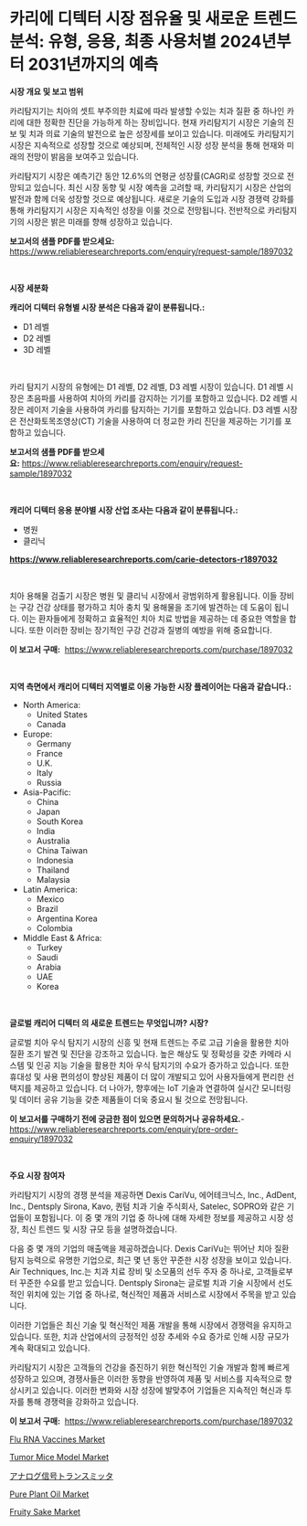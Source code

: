 <p><h1>카리에 디텍터 시장 점유율 및 새로운 트렌드 분석: 유형, 응용, 최종 사용처별 2024년부터 2031년까지의 예측</h1></p><p><strong>시장 개요 및 보고 범위</strong></p>
<p><p>카리탐지기는 치아의 셋트 부주의한 치료에 따라 발생할 수있는 치과 질환 중 하나인 카리에 대한 정확한 진단을 가능하게 하는 장비입니다. 현재 카리탐지기 시장은 기술의 진보 및 치과 의료 기술의 발전으로 높은 성장세를 보이고 있습니다. 미래에도 카리탐지기 시장은 지속적으로 성장할 것으로 예상되며, 전체적인 시장 성장 분석을 통해 현재와 미래의 전망이 밝음을 보여주고 있습니다.</p><p>카리탐지기 시장은 예측기간 동안 12.6%의 연평균 성장률(CAGR)로 성장할 것으로 전망되고 있습니다. 최신 시장 동향 및 시장 예측을 고려할 때, 카리탐지기 시장은 산업의 발전과 함께 더욱 성장할 것으로 예상됩니다. 새로운 기술의 도입과 시장 경쟁력 강화를 통해 카리탐지기 시장은 지속적인 성장을 이룰 것으로 전망됩니다. 전반적으로 카리탐지기의 시장은 밝은 미래를 향해 성장하고 있습니다.</p></p>
<p><strong>보고서의 샘플 PDF를 받으세요:</strong> <a href="https://www.reliableresearchreports.com/enquiry/request-sample/1897032">https://www.reliableresearchreports.com/enquiry/request-sample/1897032</a></p>
<p>&nbsp;</p>
<p><strong>시장 세분화</strong></p>
<p><strong>캐리어 디텍터 유형별 시장 분석은 다음과 같이 분류됩니다.:</strong></p>
<p><ul><li>D1 레벨</li><li>D2 레벨</li><li>3D 레벨</li></ul></p>
<p>&nbsp;</p>
<p><p>카리 탐지기 시장의 유형에는 D1 레벨, D2 레벨, D3 레벨 시장이 있습니다. D1 레벨 시장은 초음파를 사용하여 치아의 카리를 감지하는 기기를 포함하고 있습니다. D2 레벨 시장은 레이저 기술을 사용하여 카리를 탐지하는 기기를 포함하고 있습니다. D3 레벨 시장은 전산화토목조영상(CT) 기술을 사용하여 더 정교한 카리 진단을 제공하는 기기를 포함하고 있습니다.</p></p>
<p><strong>보고서의 샘플 PDF를 받으세요:</strong>&nbsp;<a href="https://www.reliableresearchreports.com/enquiry/request-sample/1897032">https://www.reliableresearchreports.com/enquiry/request-sample/1897032</a></p>
<p>&nbsp;</p>
<p><strong> 캐리어 디텍터 응용 분야별 시장 산업 조사는 다음과 같이 분류됩니다.:</strong></p>
<p><ul><li>병원</li><li>클리닉</li></ul></p>
<p><strong><a href="https://www.reliableresearchreports.com/carie-detectors-r1897032">https://www.reliableresearchreports.com/carie-detectors-r1897032</a></strong></p>
<p>&nbsp;</p>
<p><p>치아 용해물 검출기 시장은 병원 및 클리닉 시장에서 광범위하게 활용됩니다. 이들 장비는 구강 건강 상태를 평가하고 치아 충치 및 용해물을 조기에 발견하는 데 도움이 됩니다. 이는 환자들에게 정확하고 효율적인 치아 치료 방법을 제공하는 데 중요한 역할을 합니다. 또한 이러한 장비는 장기적인 구강 건강과 질병의 예방을 위해 중요합니다.</p></p>
<p><strong>이 보고서 구매:</strong>&nbsp; <a href="https://www.reliableresearchreports.com/purchase/1897032">https://www.reliableresearchreports.com/purchase/1897032</a></p>
<p>&nbsp;</p>
<p><strong>지역 측면에서 캐리어 디텍터 지역별로 이용 가능한 시장 플레이어는 다음과 같습니다.:</strong></p>
<p><ul>
    <li>
        North America:
        <ul>
            <li>United States</li>
            <li>Canada</li>
        </ul>
    </li>
    <li>
        Europe:
        <ul>
            <li>Germany</li>
            <li>France</li>
            <li>U.K.</li>
            <li>Italy</li>
            <li>Russia</li>
        </ul>
    </li>
    <li>
        Asia-Pacific:
        <ul>
            <li>China</li>
            <li>Japan</li>
            <li>South Korea</li>
            <li>India</li>
            <li>Australia</li>
            <li>China Taiwan</li>
            <li>Indonesia</li>
            <li>Thailand</li>
            <li>Malaysia</li>
        </ul>
    </li>
    <li>
        Latin America:
        <ul>
            <li>Mexico</li>
            <li>Brazil</li>
            <li>Argentina Korea</li>
            <li>Colombia</li>
        </ul>
    </li>
    <li>
        Middle East & Africa:
        <ul>
            <li>Turkey</li>
            <li>Saudi</li>
            <li>Arabia</li>
            <li>UAE</li>
            <li>Korea</li>
        </ul>
    </li>
    </ul></p>
<p>&nbsp;</p>
<p><strong>글로벌 캐리어 디텍터 의 새로운 트렌드는 무엇입니까? 시장?</strong></p>
<p><p>글로벌 치아 우식 탐지기 시장의 신흥 및 현재 트렌드는 주로 고급 기술을 활용한 치아 질환 조기 발견 및 진단을 강조하고 있습니다. 높은 해상도 및 정확성을 갖춘 카메라 시스템 및 인공 지능 기술을 활용한 치아 우식 탐지기의 수요가 증가하고 있습니다. 또한 휴대성 및 사용 편의성이 향상된 제품이 더 많이 개발되고 있어 사용자들에게 편리한 선택지를 제공하고 있습니다. 더 나아가, 향후에는 IoT 기술과 연결하여 실시간 모니터링 및 데이터 공유 기능을 갖춘 제품들이 더욱 중요시 될 것으로 전망됩니다.</p></p>
<p><strong>이 보고서를 구매하기 전에 궁금한 점이 있으면 문의하거나 공유하세요.</strong>- <a href="https://www.reliableresearchreports.com/enquiry/pre-order-enquiry/1897032">https://www.reliableresearchreports.com/enquiry/pre-order-enquiry/1897032</a></p>
<p>&nbsp;</p>
<p><strong>주요 시장 참여자</strong></p>
<p><p>카리탐지기 시장의 경쟁 분석을 제공하면 Dexis CariVu, 에어테크닉스, Inc., AdDent, Inc., Dentsply Sirona, Kavo, 퀀텀 치과 기술 주식회사, Satelec, SOPRO와 같은 기업들이 포함됩니다. 이 중 몇 개의 기업 중 하나에 대해 자세한 정보를 제공하고 시장 성장, 최신 트렌드 및 시장 규모 등을 설명하겠습니다.</p><p>다음 중 몇 개의 기업의 매출액을 제공하겠습니다. Dexis CariVu는 뛰어난 치아 질환 탐지 능력으로 유명한 기업으로, 최근 몇 년 동안 꾸준한 시장 성장을 보이고 있습니다. Air Techniques, Inc.는 치과 치료 장비 및 소모품의 선두 주자 중 하나로, 고객들로부터 꾸준한 수요를 받고 있습니다. Dentsply Sirona는 글로벌 치과 기술 시장에서 선도적인 위치에 있는 기업 중 하나로, 혁신적인 제품과 서비스로 시장에서 주목을 받고 있습니다.</p><p>이러한 기업들은 최신 기술 및 혁신적인 제품 개발을 통해 시장에서 경쟁력을 유지하고 있습니다. 또한, 치과 산업에서의 긍정적인 성장 추세와 수요 증가로 인해 시장 규모가 계속 확대되고 있습니다.</p><p>카리탐지기 시장은 고객들의 건강을 증진하기 위한 혁신적인 기술 개발과 함께 빠르게 성장하고 있으며, 경쟁사들은 이러한 동향을 반영하여 제품 및 서비스를 지속적으로 향상시키고 있습니다. 이러한 변화와 시장 성장에 발맞추어 기업들은 지속적인 혁신과 투자를 통해 경쟁력을 강화하고 있습니다.</p></p>
<p><strong>이 보고서 구매:</strong>&nbsp;&nbsp;<a href="https://www.reliableresearchreports.com/purchase/1897032">https://www.reliableresearchreports.com/purchase/1897032</a></p>
<p><p><a href="https://github.com/angelajermaine/Market-Research-Report-List-3/blob/main/flu-rna-vaccines-market.md">Flu RNA Vaccines Market</a></p><p><a href="https://github.com/beatblasta/Market-Research-Report-List-3/blob/main/tumor-mice-model-market.md">Tumor Mice Model Market</a></p><p><a href="https://github.com/AdellaPrice2023/Market-Research-Report-List-1/blob/main/5203064122919.md">アナログ信号トランスミッタ</a></p><p><a href="https://issuu.com/reportprime-2/docs/pure-plant-oil-market-size-2030.pptx">Pure Plant Oil Market</a></p><p><a href="https://issuu.com/reportprime-2/docs/fruity-sake-market-size-2030.pptx">Fruity Sake Market</a></p></p>